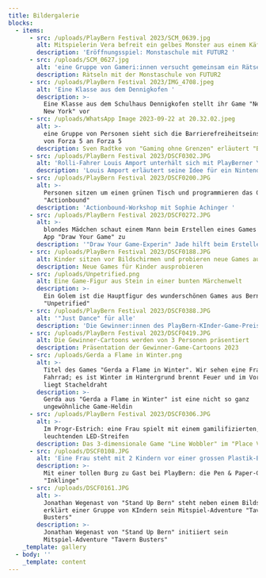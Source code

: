 ```yaml
---
title: Bildergalerie
blocks:
  - items:
      - src: /uploads/PlayBern Festival 2023/SCM_0639.jpg
        alt: Mitspielerin Vera befreit ein gelbes Monster aus einem Käftig
        description: 'Eröffnungsspiel: Monstaschule mit FUTUR2 '
      - src: /uploads/SCM_0627.jpg
        alt: 'eine Gruppe von Gameri:innen versucht gemeinsam ein Rätsel zu lösen '
        description: Rätseln mit der Monstaschule von FUTUR2
      - src: /uploads/PlayBern Festival 2023/IMG_4708.jpeg
        alt: 'Eine Klasse aus dem Dennigkofen '
        description: >-
          Eine Klasse aus dem Schulhaus Dennigkofen stellt ihr Game "New York
          New York" vor
      - src: /uploads/WhatsApp Image 2023-09-22 at 20.32.02.jpeg
        alt: >-
          eine Gruppe von Personen sieht sich die Barrierefreiheitseinstellungen
          von Forza 5 an Forza 5
        description: Sven Radtke von "Gaming ohne Grenzen" erläutert "Barrierefreiheit"
      - src: /uploads/PlayBern Festival 2023/DSCF0302.JPG
        alt: 'Rolli-Fahrer Louis Amport unterhält sich mit PlayBerner Yves '
        description: 'Louis Amport erläutert seine Idee für ein Nintendo Sports Tunier  '
      - src: /uploads/PlayBern Festival 2023/DSCF0200.JPG
        alt: >-
          Personen sitzen um einen grünen Tisch und programmieren das Game
          "Actionbound"
        description: 'Actionbound-Workshop mit Sophie Achinger '
      - src: /uploads/PlayBern Festival 2023/DSCF0272.JPG
        alt: >-
          blondes Mädchen schaut einem Mann beim Erstellen eines Games mit der
          App "Draw Your Game" zu 
        description: '"Draw Your Game-Experin" Jade hilft beim Erstellen eines Games '
      - src: /uploads/PlayBern Festival 2023/DSCF0188.JPG
        alt: Kinder sitzen vor Bildschirmen und probieren neue Games aus
        description: Neue Games für Kinder ausprobieren
      - src: /uploads/Unpetrified.png
        alt: Eine Game-Figur aus Stein in einer bunten Märchenwelt
        description: >-
          Ein Golem ist die Hauptfigur des wunderschönen Games aus Bern
          "Unpetrified"
      - src: /uploads/PlayBern Festival 2023/DSCF0388.JPG
        alt: '"Just Dance" für alle'
        description: 'Die Gewinner:innen des PlayBern-KInder-Game-Preises 23'
      - src: /uploads/PlayBern Festival 2023/DSCF0419.JPG
        alt: Die Gewinner-Cartoons werden von 3 Personen präsentiert
        description: Präsentation der Gewinner-Game-Cartoons 2023
      - src: /uploads/Gerda a Flame in Winter.png
        alt: >-
          Titel des Games "Gerda a Flame in Winter". Wir sehen eine Frau mit
          Fahrrad; es ist Winter im Hintergrund brennt Feuer und im Vordergrund
          liegt Stacheldraht
        description: >-
          Gerda aus "Gerda a Flame in Winter" ist eine nicht so ganz
          ungewöhnliche Game-Heldin
      - src: /uploads/PlayBern Festival 2023/DSCF0306.JPG
        alt: >-
          Im Progr-Estrich: eine Frau spielt mit einem gamilifizierten,
          leuchtenden LED-Streifen
        description: Das 3-dimensionale Game "Line Wobbler" im "Place Victor"
      - src: /uploads/DSCF0108.JPG
        alt: 'Eine Frau steht mit 2 Kindern vor einer grossen Plastik-Burg '
        description: >-
          Mit einer tollen Burg zu Gast bei PlayBern: die Pen & Paper-Gruppe
          "Inklinge"
      - src: /uploads/DSCF0161.JPG
        alt: >-
          Jonathan Wegenast von "Stand Up Bern" steht neben einem Bildschirm und
          erklärt einer Gruppe von KIndern sein Mitspiel-Adventure "Tavern
          Busters"
        description: >-
          Jonathan Wegenast von "Stand Up Bern" initiiert sein
          Mitspiel-Adventure "Tavern Busters"
    _template: gallery
  - body: ''
    _template: content
---
```


